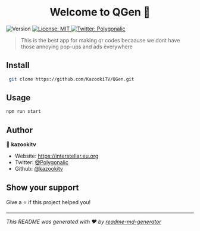 <h1 align="center">Welcome to QGen 👋</h1>
<p>
  <img alt="Version" src="https://img.shields.io/badge/version-1.0.0-blue.svg?cacheSeconds=2592000" />
  <a href="#" target="_blank">
    <img alt="License: MIT" src="https://img.shields.io/badge/License-MIT-yellow.svg" />
  </a>
  <a href="https://twitter.com/Polygonalic" target="_blank">
    <img alt="Twitter: Polygonalic" src="https://img.shields.io/twitter/follow/Polygonalic.svg?style=social" />
  </a>
</p>

> This is the best app for making qr codes becaause we dont have those annoying pop-ups and ads everywhere

## Install

```sh
 git clone https://github.com/KazookiTV/QGen.git
```

## Usage

```sh
npm run start
```

## Author

👤 **kazookitv**

* Website: https://interstellar.eu.org
* Twitter: [@Polygonalic](https://twitter.com/Polygonalic)
* Github: [@kazookitv](https://github.com/kazookitv)

## Show your support

Give a ⭐️ if this project helped you!

***
_This README was generated with ❤️ by [readme-md-generator](https://github.com/kefranabg/readme-md-generator)_
